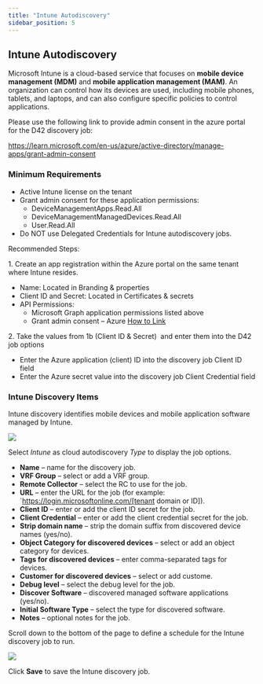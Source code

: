 ```yaml
---
title: "Intune Autodiscovery"
sidebar_position: 5
---
```


## Intune Autodiscovery

Microsoft Intune is a cloud-based service that focuses on **mobile device management (MDM)** and **mobile application management (MAM)**. An organization can control how its devices are used, including mobile phones, tablets, and laptops, and can also configure specific policies to control applications.

Please use the following link to provide admin consent in the azure portal for the D42 discovery job:

https://learn.microsoft.com/en-us/azure/active-directory/manage-apps/grant-admin-consent

### Minimum Requirements

- Active Intune license on the tenant
- Grant admin consent for these application permissions:
    - DeviceManagementApps.Read.All
    - DeviceManagementManagedDevices.Read.All
    - User.Read.All
- Do NOT use Delegated Credentials for Intune autodiscovery jobs.

Recommended Steps:

1\. Create an app registration within the Azure portal on the same tenant where Intune resides.

- Name: Located in Branding & properties
- Client ID and Secret: Located in Certificates & secrets
- API Permissions:
    - Microsoft Graph application permissions listed above
    - Grant admin consent – Azure [How to Link](https://learn.microsoft.com/en-us/azure/active-directory/manage-apps/grant-admin-consent)

2\. Take the values from 1b (Client ID & Secret)  and enter them into the D42 job options

- Enter the Azure application (client) ID into the discovery job Client ID field
- Enter the Azure secret value into the discovery job Client Credential field

### Intune Discovery Items

Intune discovery identifies mobile devices and mobile application software managed by Intune.

![](/assets/images/Intune-AD-1.png)

Select _Intune_ as cloud autodiscovery _Type_ to display the job options.

- **Name** – name for the discovery job.
- **VRF Group** – select or add a VRF group.
- **Remote Collector** – select the RC to use for the job.
- **URL** – enter the URL for the job (for example: `https://login.microsoftonline.com/[tenant domain or ID]).
- **Client ID** – enter or add the client ID secret for the job.
- **Client Credential** – enter or add the client credential secret for the job.
- **Strip domain name** – strip the domain suffix from discovered device names (yes/no).
- **Object Category for discovered devices** – select or add an object category for devices.
- **Tags for discovered devices** – enter comma-separated tags for devices.
- **Customer for discovered devices** – select or add custome.
- **Debug level** – select the debug level for the job.
- **Discover Software** – discovered managed software applications (yes/no).
- **Initial Software Type** – select the type for discovered software.
- **Notes** – optional notes for the job.

Scroll down to the bottom of the page to define a schedule for the Intune discovery job to run.

![](/assets/images/discovery_cloud_platforms_autodiscovery_intune-autodiscovery.png)

Click **Save** to save the Intune discovery job.
